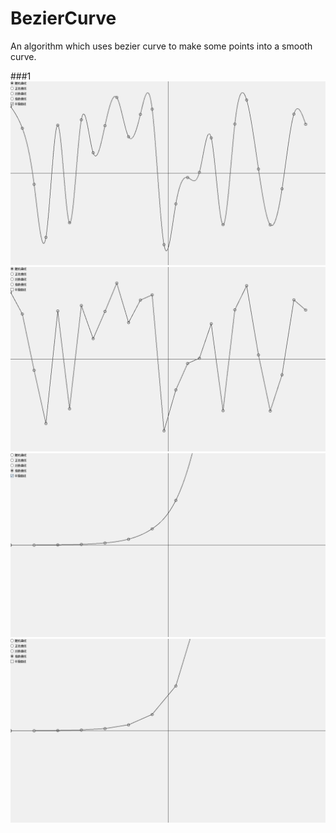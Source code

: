 # BezierCurve
An algorithm which uses bezier curve to make some points into a smooth curve.

###1
  ![Pic1](https://github.com/shallowclouds/BezierCurve/blob/master/1.png?raw=true)
  ![Pic2](https://github.com/shallowclouds/BezierCurve/blob/master/2.png?raw=true)
  ![Pic3](https://github.com/shallowclouds/BezierCurve/blob/master/3.png?raw=true)
  ![Pic4](https://github.com/shallowclouds/BezierCurve/blob/master/4.png?raw=true)
